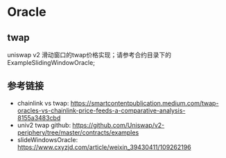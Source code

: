 # Oracle
## twap
 uniswap v2 滑动窗口的twap价格实现；请参考合约目录下的ExampleSlidingWindowOracle;
## 参考链接
- chainlink vs twap: https://smartcontentpublication.medium.com/twap-oracles-vs-chainlink-price-feeds-a-comparative-analysis-8155a3483cbd
- univ2 twap github: https://github.com/Uniswap/v2-periphery/tree/master/contracts/examples
- slideWindowsOracle: https://www.cxyzjd.com/article/weixin_39430411/109262196

